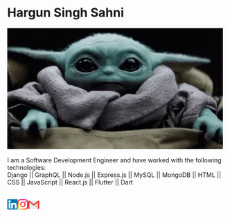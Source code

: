 # Hargun Singh Sahni&nbsp;

<img src="https://github.com/hargun79/hargun79/blob/master/Assets/hi.gif">

<p>
    I am a Software Development Engineer and have worked with the following technologies: <br>
    Django || GraphQL || Node.js || Express.js || MySQL || MongoDB || HTML || CSS || JavaScript || React.js || Flutter || Dart
</p>


<br>


  <a href="https://in.linkedin.com/in/hargun-singh-sahni-519baa166">
    <img align="left" alt="Hargun | Linkedin" width="24px" src="https://github.com/hargun79/hargun79/blob/master/Assets/Linkedin.svg" />
  </a>
  <a href="https://www.instagram.com/sahni_hargun">
    <img align="left" alt="Hargun | Instagram" width="24px" src="https://github.com/hargun79/hargun79/blob/master/Assets/Instagram.svg" />
  </a>
  <a href="mailto:hargunsinghsahni@gmail.com">
    <img align="left" alt="Hargun | Gmail" width="26px" src="https://github.com/hargun79/hargun79/blob/master/Assets/Gmail.svg" />
  </a>
